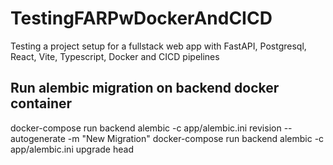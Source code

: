 # TestingFARPwDockerAndCICD

Testing a project setup for a fullstack web app with FastAPI, Postgresql, React, Vite, Typescript, Docker and CICD pipelines

## Run alembic migration on backend docker container

docker-compose run backend alembic -c app/alembic.ini revision --autogenerate -m "New Migration"
docker-compose run backend alembic -c app/alembic.ini upgrade head

